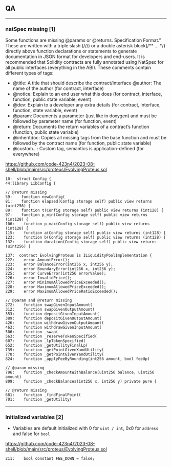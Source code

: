 ## QA
---

### natSpec missing [1]

Some functions are missing @params or @returns. Specification Format.” These are written with a triple slash (///) or a double asterisk block(/** ... */) directly above function declarations or statements to generate documentation in JSON format for developers and end-users. It is recommended that Solidity contracts are fully annotated using NatSpec for all public interfaces (everything in the ABI). These comments contain different types of tags:
- @title: A title that should describe the contract/interface @author: The name of the author (for contract, interface) 
- @notice: Explain to an end user what this does (for contract, interface, function, public state variable, event) 
- @dev: Explain to a developer any extra details (for contract, interface, function, state variable, event) 
- @param: Documents a parameter (just like in doxygen) and must be followed by parameter name (for function, event)
- @return: Documents the return variables of a contract’s function (function, public state variable)
- @inheritdoc: Copies all missing tags from the base function and must be followed by the contract name (for function, public state variable)
- @custom…: Custom tag, semantics is application-defined (for everywhere)

https://github.com/code-423n4/2023-08-shell/blob/main/src/proteus/EvolvingProteus.sol

```solidity
10:  struct Config {
44:library LibConfig {

// @return missing
59:    function newConfig(
81:    function elapsed(Config storage self) public view returns (uint256) {
89:    function t(Config storage self) public view returns (int128) {
97:    function p_min(Config storage self) public view returns (int128) {
106:    function p_max(Config storage self) public view returns (int128) {
115:    function a(Config storage self) public view returns (int128) {
123:    function b(Config storage self) public view returns (int128) {
132:    function duration(Config storage self) public view returns (uint256) {

137:  contract EvolvingProteus is ILiquidityPoolImplementation {
222:    error AmountError();
223:    error BalanceError(int256 x, int256 y);
224:    error BoundaryError(int256 x, int256 y);
225:    error CurveError(int256 errorValue); 
226:    error InvalidPrice();
227:    error MinimumAllowedPriceExceeded();
228:    error MaximumAllowedPriceExceeded();
229:    error MaximumAllowedPriceRatioExceeded();

// @param and @return missing
272:    function swapGivenInputAmount(
312:    function swapGivenOutputAmount(
353:    function depositGivenInputAmount(
389:    function depositGivenOutputAmount(
426:    function withdrawGivenOutputAmount(
463:    function withdrawGivenInputAmount(
506:    function _swap(
563:    function _reserveTokenSpecified(
607:    function _lpTokenSpecified(
652:    function _getUtilityFinalLp(
739:    function _getPointGivenXandUtility(
770:    function _getPointGivenYandUtility(
824:    function _applyFeeByRounding(int256 amount, bool feeUp)

// @param missing
796:    function _checkAmountWithBalance(uint256 balance, uint256 amount)
809:    function _checkBalances(int256 x, int256 y) private pure {

// @return missing
681:    function _findFinalPoint(
701:    function _getUtility(
```

---

### Initialized variables [2]

- Variables are default initialized with 0 for `uint / int`, 0x0 for `address` and false for `bool`

https://github.com/code-423n4/2023-08-shell/blob/main/src/proteus/EvolvingProteus.sol

```solidity
211:    bool constant FEE_DOWN = false;
```